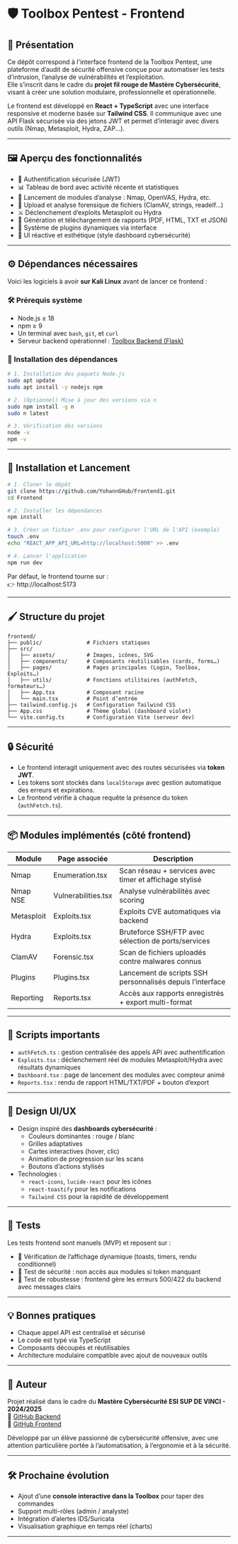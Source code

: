 # 🛡️ Toolbox Pentest - Frontend

## 🎯 Présentation

Ce dépôt correspond à l'interface frontend de la Toolbox Pentest, une plateforme d’audit de sécurité offensive conçue pour automatiser les tests d'intrusion, l’analyse de vulnérabilités et l’exploitation.  
Elle s’inscrit dans le cadre du **projet fil rouge de Mastère Cybersécurité**, visant à créer une solution modulaire, professionnelle et opérationnelle.

Le frontend est développé en **React + TypeScript** avec une interface responsive et moderne basée sur **Tailwind CSS**. Il communique avec une API Flask sécurisée via des jetons JWT et permet d’interagir avec divers outils (Nmap, Metasploit, Hydra, ZAP...).

---

## 🖼️ Aperçu des fonctionnalités

- 🔐 Authentification sécurisée (JWT)
- 📊 Tableau de bord avec activité récente et statistiques
- 📡 Lancement de modules d’analyse : Nmap, OpenVAS, Hydra, etc.
- 📁 Upload et analyse forensique de fichiers (ClamAV, strings, readelf…)
- ⚔️ Déclenchement d’exploits Metasploit ou Hydra
- 📑 Génération et téléchargement de rapports (PDF, HTML, TXT et JSON)
- 🔌 Système de plugins dynamiques via interface
- 🎨 UI réactive et esthétique (style dashboard cybersécurité)

---

## ⚙️ Dépendances nécessaires

Voici les logiciels à avoir **sur Kali Linux** avant de lancer ce frontend :

### 🛠️ Prérequis système

- Node.js ≥ 18  
- npm ≥ 9  
- Un terminal avec `bash`, `git`, et `curl`
- Serveur backend opérationnel : [Toolbox Backend (Flask)]((https://github.com/Selsabil92/ToolBoxBackend.git))

### 🧱 Installation des dépendances

```bash
# 1. Installation des paquets Node.js
sudo apt update
sudo apt install -y nodejs npm

# 2. (Optionnel) Mise à jour des versions via n
sudo npm install -g n
sudo n latest

# 3. Vérification des versions
node -v
npm -v
```

---

## 🚀 Installation et Lancement

```bash
# 1. Cloner le dépôt
git clone https://github.com/YohannGHub/Frontend1.git
cd Frontend

# 2. Installer les dépendances
npm install

# 3. Créer un fichier .env pour configurer l'URL de l'API (exemple)
touch .env
echo "REACT_APP_API_URL=http://localhost:5000" >> .env

# 4. Lancer l'application
npm run dev
```

Par défaut, le frontend tourne sur :  
👉 http://localhost:5173

---

## 🖌️ Structure du projet

```
frontend/
├── public/              # Fichiers statiques
├── src/
│   ├── assets/          # Images, icônes, SVG
│   ├── components/      # Composants réutilisables (cards, forms…)
│   ├── pages/           # Pages principales (Login, Toolbox, Exploits…)
│   ├── utils/           # Fonctions utilitaires (authFetch, formateurs…)
│   ├── App.tsx          # Composant racine
│   └── main.tsx         # Point d’entrée
├── tailwind.config.js   # Configuration Tailwind CSS
├── App.css              # Thème global (dashboard violet)
└── vite.config.ts       # Configuration Vite (serveur dev)
```

---

## 🔒 Sécurité

- Le frontend interagit uniquement avec des routes sécurisées via **token JWT**.
- Les tokens sont stockés dans `localStorage` avec gestion automatique des erreurs et expirations.
- Le frontend vérifie à chaque requête la présence du token (`authFetch.ts`).

---

## 📦 Modules implémentés (côté frontend)

| Module        | Page associée         | Description                                               |
|---------------|-----------------------|-----------------------------------------------------------|
| Nmap          | Enumeration.tsx       | Scan réseau + services avec timer et affichage stylisé    |
| Nmap NSE      | Vulnerabilities.tsx   | Analyse vulnérabilités avec scoring                       |
| Metasploit    | Exploits.tsx          | Exploits CVE automatiques via backend                     |
| Hydra         | Exploits.tsx          | Bruteforce SSH/FTP avec sélection de ports/services       |
| ClamAV        | Forensic.tsx          | Scan de fichiers uploadés contre malwares connus          |
| Plugins       | Plugins.tsx           | Lancement de scripts SSH personnalisés depuis l’interface |
| Reporting     | Reports.tsx           | Accès aux rapports enregistrés + export multi-format      |

---

## 📄 Scripts importants

- `authFetch.ts` : gestion centralisée des appels API avec authentification
- `Exploits.tsx` : déclenchement réel de modules Metasploit/Hydra avec résultats dynamiques
- `Dashboard.tsx` : page de lancement des modules avec compteur animé
- `Reports.tsx` : rendu de rapport HTML/TXT/PDF + bouton d’export

---

## 🎨 Design UI/UX

- Design inspiré des **dashboards cybersécurité** :
  - Couleurs dominantes : rouge / blanc
  - Grilles adaptatives
  - Cartes interactives (hover, clic)
  - Animation de progression sur les scans
  - Boutons d’actions stylisés
- Technologies :
  - `react-icons`, `lucide-react` pour les icônes
  - `react-toastify` pour les notifications
  - `Tailwind CSS` pour la rapidité de développement

---

## 🧪 Tests

Les tests frontend sont manuels (MVP) et reposent sur :

- 📱 Vérification de l’affichage dynamique (toasts, timers, rendu conditionnel)
- 🔐 Test de sécurité : non accès aux modules si token manquant
- 🔄 Test de robustesse : frontend gère les erreurs 500/422 du backend avec messages clairs

---

## 💡 Bonnes pratiques

- Chaque appel API est centralisé et sécurisé
- Le code est typé via TypeScript
- Composants découpés et réutilisables
- Architecture modulaire compatible avec ajout de nouveaux outils

---

## 🧬 Auteur

Projet réalisé dans le cadre du **Mastère Cybersécurité ESI SUP DE VINCI - 2024/2025**  
🔗 [GitHub Backend](https://github.com/Selsabil92/ToolBoxBackend.git)  
🔗 [GitHub Frontend](https://github.com/YohannGHub/Frontend1.git)

Développé par un élève passionné de cybersécurité offensive, avec une attention particulière portée à l’automatisation, à l’ergonomie et à la sécurité.

---

## 🛠️ Prochaine évolution

- Ajout d’une **console interactive dans la Toolbox** pour taper des commandes
- Support multi-rôles (admin / analyste)
- Intégration d’alertes IDS/Suricata
- Visualisation graphique en temps réel (charts)

---
